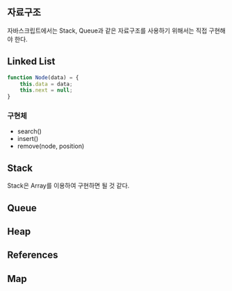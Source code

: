 ## 자료구조

자바스크립트에서는 Stack, Queue과 같은 자료구조를 사용하기 위해서는 직접 구현해야 한다.

## Linked List
```js
function Node(data) = {
    this.data = data;
    this.next = null;
}
```

### 구현체
- search()
- insert()
- remove(node, position)

## Stack
Stack은 Array를 이용하여 구현하면 될 것 같다.

## Queue

## Heap

## References

## Map